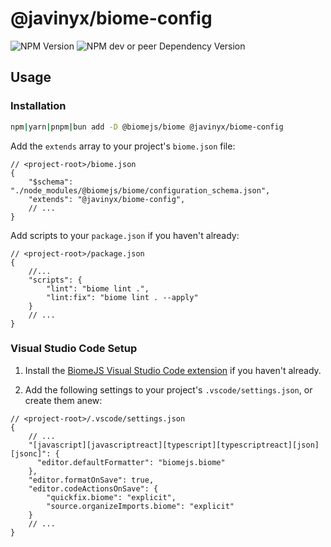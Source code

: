 # @javinyx/biome-config

<p>
    <img alt="NPM Version" src="https://img.shields.io/npm/v/%40javinyx%2Fbiome-config?style=for-the-badge&logo=npm&logoColor=%23ffffff&labelColor=%23000000&color=%235a0873">
    <img alt="NPM dev or peer Dependency Version" src="https://img.shields.io/npm/dependency-version/%40javinyx%2Fbiome-config/peer/%40biomejs%2Fbiome?style=for-the-badge&logo=dependabot&logoColor=ffffff&labelColor=000000">
</p>

## Usage

### Installation

```bash
npm|yarn|pnpm|bun add -D @biomejs/biome @javinyx/biome-config
```

Add the `extends` array to your project's `biome.json` file:

```jsonc
// <project-root>/biome.json
{
    "$schema": "./node_modules/@biomejs/biome/configuration_schema.json",
    "extends": "@javinyx/biome-config",
    // ...
}
```

Add scripts to your `package.json` if you haven't already:

```jsonc
// <project-root>/package.json
{
    //...
    "scripts": {
        "lint": "biome lint .",
        "lint:fix": "biome lint . --apply"
    }
    // ...
}
```

### Visual Studio Code Setup

1. Install the [BiomeJS Visual Studio Code extension](https://marketplace.visualstudio.com/items?itemName=biomejs.biome) if you haven't already.

2. Add the following settings to your project's `.vscode/settings.json`, or create them anew:

```jsonc
// <project-root>/.vscode/settings.json
{
    // ...
    "[javascript][javascriptreact][typescript][typescriptreact][json][jsonc]": {
      "editor.defaultFormatter": "biomejs.biome"
    },
    "editor.formatOnSave": true,
    "editor.codeActionsOnSave": {
        "quickfix.biome": "explicit",
        "source.organizeImports.biome": "explicit"
    }
    // ...
}
```
